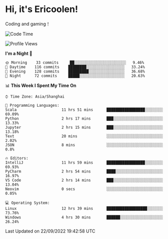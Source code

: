 # Hi, it's Ericoolen!
Coding and gaming！

<!--START_SECTION:waka-->
![Code Time](http://img.shields.io/badge/Code%20Time-399%20hrs%2058%20mins-blue)

![Profile Views](http://img.shields.io/badge/Profile%20Views-1-blue)

**I'm a Night 🦉** 

```text
🌞 Morning    33 commits     ██░░░░░░░░░░░░░░░░░░░░░░░   9.46% 
🌆 Daytime    116 commits    ████████░░░░░░░░░░░░░░░░░   33.24% 
🌃 Evening    128 commits    █████████░░░░░░░░░░░░░░░░   36.68% 
🌙 Night      72 commits     █████░░░░░░░░░░░░░░░░░░░░   20.63%

```


📊 **This Week I Spent My Time On** 

```text
⌚︎ Time Zone: Asia/Shanghai

💬 Programming Languages: 
Scala                    11 hrs 51 mins      █████████████████░░░░░░░░   69.09% 
Python                   2 hrs 17 mins       ███░░░░░░░░░░░░░░░░░░░░░░   13.33% 
Jupyter                  2 hrs 15 mins       ███░░░░░░░░░░░░░░░░░░░░░░   13.18% 
Text                     20 mins             ░░░░░░░░░░░░░░░░░░░░░░░░░   2.02% 
JSON                     8 mins              ░░░░░░░░░░░░░░░░░░░░░░░░░   0.8%

🔥 Editors: 
IntelliJ                 11 hrs 59 mins      █████████████████░░░░░░░░   69.93% 
PyCharm                  2 hrs 54 mins       ████░░░░░░░░░░░░░░░░░░░░░   16.97% 
VS Code                  2 hrs 14 mins       ███░░░░░░░░░░░░░░░░░░░░░░   13.04% 
Neovim                   0 secs              ░░░░░░░░░░░░░░░░░░░░░░░░░   0.05%

💻 Operating System: 
Linux                    12 hrs 39 mins      ██████████████████░░░░░░░   73.76% 
Windows                  4 hrs 30 mins       ██████░░░░░░░░░░░░░░░░░░░   26.24%

```


 Last Updated on 22/09/2022 19:42:58 UTC
<!--END_SECTION:waka-->

